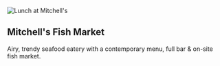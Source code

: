 ![Lunch at Mitchell's](/img/lunch-mitchells.png)

## Mitchell's Fish Market

Airy, trendy seafood eatery with a contemporary menu, full bar &amp; on-site
fish market.

